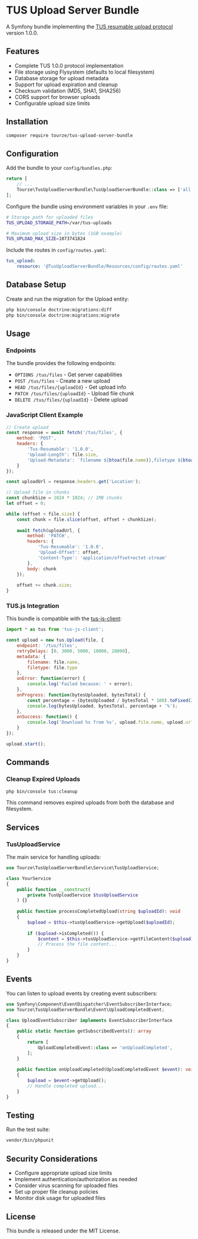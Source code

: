 # TUS Upload Server Bundle

A Symfony bundle implementing the [TUS resumable upload protocol](https://tus.io/) version 1.0.0.

## Features

- Complete TUS 1.0.0 protocol implementation
- File storage using Flysystem (defaults to local filesystem)
- Database storage for upload metadata
- Support for upload expiration and cleanup
- Checksum validation (MD5, SHA1, SHA256)
- CORS support for browser uploads
- Configurable upload size limits

## Installation

```bash
composer require tourze/tus-upload-server-bundle
```

## Configuration

Add the bundle to your `config/bundles.php`:

```php
return [
    // ...
    Tourze\TusUploadServerBundle\TusUploadServerBundle::class => ['all' => true],
];
```

Configure the bundle using environment variables in your `.env` file:

```bash
# Storage path for uploaded files
TUS_UPLOAD_STORAGE_PATH=/var/tus-uploads

# Maximum upload size in bytes (1GB example)
TUS_UPLOAD_MAX_SIZE=1073741824
```

Include the routes in `config/routes.yaml`:

```yaml
tus_upload:
    resource: '@TusUploadServerBundle/Resources/config/routes.yaml'
```

## Database Setup

Create and run the migration for the Upload entity:

```bash
php bin/console doctrine:migrations:diff
php bin/console doctrine:migrations:migrate
```

## Usage

### Endpoints

The bundle provides the following endpoints:

- `OPTIONS /tus/files` - Get server capabilities
- `POST /tus/files` - Create a new upload
- `HEAD /tus/files/{uploadId}` - Get upload info
- `PATCH /tus/files/{uploadId}` - Upload file chunk
- `DELETE /tus/files/{uploadId}` - Delete upload

### JavaScript Client Example

```javascript
// Create upload
const response = await fetch('/tus/files', {
    method: 'POST',
    headers: {
        'Tus-Resumable': '1.0.0',
        'Upload-Length': file.size,
        'Upload-Metadata': `filename ${btoa(file.name)},filetype ${btoa(file.type)}`
    }
});

const uploadUrl = response.headers.get('Location');

// Upload file in chunks
const chunkSize = 1024 * 1024; // 1MB chunks
let offset = 0;

while (offset < file.size) {
    const chunk = file.slice(offset, offset + chunkSize);
    
    await fetch(uploadUrl, {
        method: 'PATCH',
        headers: {
            'Tus-Resumable': '1.0.0',
            'Upload-Offset': offset,
            'Content-Type': 'application/offset+octet-stream'
        },
        body: chunk
    });
    
    offset += chunk.size;
}
```

### TUS.js Integration

This bundle is compatible with the [tus-js-client](https://github.com/tus/tus-js-client):

```javascript
import * as tus from 'tus-js-client';

const upload = new tus.Upload(file, {
    endpoint: '/tus/files',
    retryDelays: [0, 3000, 5000, 10000, 20000],
    metadata: {
        filename: file.name,
        filetype: file.type
    },
    onError: function(error) {
        console.log('Failed because: ' + error);
    },
    onProgress: function(bytesUploaded, bytesTotal) {
        const percentage = (bytesUploaded / bytesTotal * 100).toFixed(2);
        console.log(bytesUploaded, bytesTotal, percentage + '%');
    },
    onSuccess: function() {
        console.log('Download %s from %s', upload.file.name, upload.url);
    }
});

upload.start();
```

## Commands

### Cleanup Expired Uploads

```bash
php bin/console tus:cleanup
```

This command removes expired uploads from both the database and filesystem.

## Services

### TusUploadService

The main service for handling uploads:

```php
use Tourze\TusUploadServerBundle\Service\TusUploadService;

class YourService 
{
    public function __construct(
        private TusUploadService $tusUploadService
    ) {}
    
    public function processCompletedUpload(string $uploadId): void 
    {
        $upload = $this->tusUploadService->getUpload($uploadId);
        
        if ($upload->isCompleted()) {
            $content = $this->tusUploadService->getFileContent($upload);
            // Process the file content...
        }
    }
}
```

## Events

You can listen to upload events by creating event subscribers:

```php
use Symfony\Component\EventDispatcher\EventSubscriberInterface;
use Tourze\TusUploadServerBundle\Event\UploadCompletedEvent;

class UploadEventSubscriber implements EventSubscriberInterface
{
    public static function getSubscribedEvents(): array
    {
        return [
            UploadCompletedEvent::class => 'onUploadCompleted',
        ];
    }
    
    public function onUploadCompleted(UploadCompletedEvent $event): void
    {
        $upload = $event->getUpload();
        // Handle completed upload...
    }
}
```

## Testing

Run the test suite:

```bash
vendor/bin/phpunit
```

## Security Considerations

- Configure appropriate upload size limits
- Implement authentication/authorization as needed
- Consider virus scanning for uploaded files
- Set up proper file cleanup policies
- Monitor disk usage for uploaded files

## License

This bundle is released under the MIT License.
